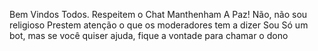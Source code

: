 Bem Vindos Todos. Respeitem o Chat
Manthenham A Paz!
Não, não sou religioso
Prestem atenção o que os moderadores tem a dizer
Sou Só um bot, mas se você quiser ajuda, fique a vontade para chamar o dono
